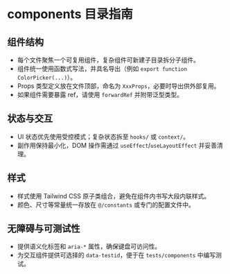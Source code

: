 # components 目录指南

## 组件结构
- 每个文件聚焦一个可复用组件，复杂组件可新建子目录拆分子组件。
- 组件统一使用函数式写法，并具名导出（例如 `export function ColorPicker(...)`）。
- Props 类型定义放在文件顶部，命名为 `XxxProps`，必要时导出供外部复用。
- 如果组件需要暴露 ref，请使用 `forwardRef` 并附带泛型类型。

## 状态与交互
- UI 状态优先使用受控模式；复杂状态拆至 `hooks/` 或 `context/`。
- 副作用保持最小化，DOM 操作需通过 `useEffect`/`useLayoutEffect` 并妥善清理。

## 样式
- 样式使用 Tailwind CSS 原子类组合，避免在组件内书写大段内联样式。
- 颜色、尺寸等常量统一存放在 `@/constants` 或专门的配置文件中。

## 无障碍与可测试性
- 提供语义化标签和 `aria-*` 属性，确保键盘可访问性。
- 为交互组件提供可选择的 `data-testid`，便于在 `tests/components` 中编写测试。
